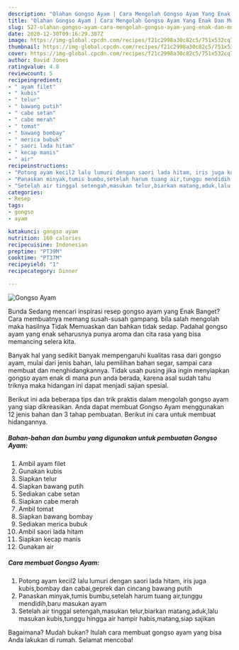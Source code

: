 ```yaml
---
description: "Olahan Gongso Ayam | Cara Mengolah Gongso Ayam Yang Enak Dan Mudah"
title: "Olahan Gongso Ayam | Cara Mengolah Gongso Ayam Yang Enak Dan Mudah"
slug: 527-olahan-gongso-ayam-cara-mengolah-gongso-ayam-yang-enak-dan-mudah
date: 2020-12-30T09:16:29.307Z
image: https://img-global.cpcdn.com/recipes/f21c2998a30c82c5/751x532cq70/gongso-ayam-foto-resep-utama.jpg
thumbnail: https://img-global.cpcdn.com/recipes/f21c2998a30c82c5/751x532cq70/gongso-ayam-foto-resep-utama.jpg
cover: https://img-global.cpcdn.com/recipes/f21c2998a30c82c5/751x532cq70/gongso-ayam-foto-resep-utama.jpg
author: David Jones
ratingvalue: 4.8
reviewcount: 5
recipeingredient:
- " ayam filet"
- " kubis"
- " telur"
- " bawang putih"
- " cabe setan"
- " cabe merah"
- " tomat"
- " bawang bombay"
- " merica bubuk"
- " saori lada hitam"
- " kecap manis"
- " air"
recipeinstructions:
- "Potong ayam kecil2 lalu lumuri dengan saori lada hitam, iris juga kubis,bombay dan cabai,geprek dan cincang bawang putih"
- "Panaskan minyak,tumis bumbu,setelah harum tuang air,tunggu mendidih,baru masukan ayam"
- "Setelah air tinggal setengah,masukan telur,biarkan matang,aduk,lalu masukan kubis,tunggu hingga air hampir habis,matang,siap sajikan"
categories:
- Resep
tags:
- gongso
- ayam

katakunci: gongso ayam 
nutrition: 160 calories
recipecuisine: Indonesian
preptime: "PT39M"
cooktime: "PT37M"
recipeyield: "1"
recipecategory: Dinner

---
```



![Gongso Ayam](https://img-global.cpcdn.com/recipes/f21c2998a30c82c5/751x532cq70/gongso-ayam-foto-resep-utama.jpg)

Bunda Sedang mencari inspirasi resep gongso ayam yang Enak Banget? Cara membuatnya memang susah-susah gampang. bila salah mengolah maka hasilnya Tidak Memuaskan dan bahkan tidak sedap. Padahal gongso ayam yang enak seharusnya punya aroma dan cita rasa yang bisa memancing selera kita.

Banyak hal yang sedikit banyak mempengaruhi kualitas rasa dari gongso ayam, mulai dari jenis bahan, lalu pemilihan bahan segar, sampai cara membuat dan menghidangkannya. Tidak usah pusing jika ingin menyiapkan gongso ayam enak di mana pun anda berada, karena asal sudah tahu triknya maka hidangan ini dapat menjadi sajian spesial.




Berikut ini ada beberapa tips dan trik praktis dalam mengolah gongso ayam yang siap dikreasikan. Anda dapat membuat Gongso Ayam menggunakan 12 jenis bahan dan 3 tahap pembuatan. Berikut ini cara untuk membuat hidangannya.

<!--inarticleads1-->

##### Bahan-bahan dan bumbu yang digunakan untuk pembuatan Gongso Ayam:

1. Ambil  ayam filet
1. Gunakan  kubis
1. Siapkan  telur
1. Siapkan  bawang putih
1. Sediakan  cabe setan
1. Siapkan  cabe merah
1. Ambil  tomat
1. Siapkan  bawang bombay
1. Sediakan  merica bubuk
1. Ambil  saori lada hitam
1. Siapkan  kecap manis
1. Gunakan  air




<!--inarticleads2-->

##### Cara membuat Gongso Ayam:

1. Potong ayam kecil2 lalu lumuri dengan saori lada hitam, iris juga kubis,bombay dan cabai,geprek dan cincang bawang putih
1. Panaskan minyak,tumis bumbu,setelah harum tuang air,tunggu mendidih,baru masukan ayam
1. Setelah air tinggal setengah,masukan telur,biarkan matang,aduk,lalu masukan kubis,tunggu hingga air hampir habis,matang,siap sajikan




Bagaimana? Mudah bukan? Itulah cara membuat gongso ayam yang bisa Anda lakukan di rumah. Selamat mencoba!
